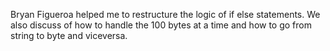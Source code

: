 Bryan Figueroa helped me to restructure the logic of if else statements. 
We also discuss of how to handle the 100 bytes at a time and how to go from string to byte and viceversa.
